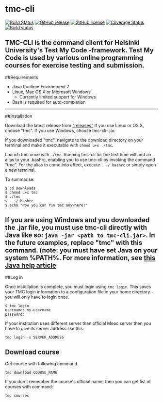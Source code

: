 # tmc-cli
[![Build Status](https://travis-ci.org/tmc-cli/tmc-cli.svg?branch=master)](https://travis-ci.org/tmc-cli/tmc-cli)
[![GitHub release](https://img.shields.io/badge/release-sprint0-brightgreen.svg?style=flat)](https://github.com/tmc-cli/tmc-cli/releases/latest)
[![GitHub license](https://img.shields.io/badge/license-MIT-blue.svg)](https://raw.githubusercontent.com/tmc-cli/tmc-cli/master/LICENSE)
[![Coverage Status](https://coveralls.io/repos/github/tmc-cli/tmc-cli/badge.svg?branch=master)](https://coveralls.io/github/tmc-cli/tmc-cli?branch=master)
[![Build status](https://ci.appveyor.com/api/projects/status/np29sxc72y2f7d57?svg=true)](https://ci.appveyor.com/project/mikkomaa/tmc-cli)

TMC-CLI is the command client for Helsinki University's Test My Code -framework. Test My Code is used by various online programming courses for exercise testing and submission.
---
##Requirements

* Java Runtime Environment 7
* Linux, Mac OS X or Microsoft Windows
	* Currently limited support for Windows
* Bash is required for auto-completion
---
##Installation

Download the latest release from ["releases"](https://github.com/tmc-cli/tmc-cli/releases)
If you use Linux or OS X, choose "tmc". If you use Windows, choose tmc-cli-<version>.jar.

If you downloaded "tmc", navigate to the download directory on your terminal and make it executable with `chmod u+x ./tmc`.

Launch tmc once with `./tmc`. Running tmc-cli for the first time will add an alias to your .bashrc, enabling you to use tmc-cli by invoking the command "tmc". For the alias to come into effect, execute `. ~/.bashrc` or simply open a new terminal.

To summarise:
```
$ cd Downloads
$ chmod u+x tmc
$ ./tmc
$ . ~/.bashrc
$ echo "Now you can run tmc anywhere!"
```

If you are using Windows and you downloaded the .jar file, you must use tmc-cli directly with Java like so: `java -jar <path to tmc-cli.jar>`. In the future examples, replace "tmc" with this command. (note: you must have set Java on your system %PATH%. For more information, see [this Java help article](https://www.java.com/en/download/help/path.xml)
---
##Log in

Once installation is complete, you must login using `tmc login`. This saves your TMC login information to a configuration file in your home directory - you will only have to login once.
```
$ tmc login
username: my-username
password:

```
If your institution uses different server than official Mooc server then you have to give its server address like this:
~~~~
tmc login -s SERVER_ADDRESS
~~~~

Download course
---------------
Get course with following command.
~~~~
tmc download COURSE_NAME
~~~~
If you don't remember the course's official name, then you can get list of courses with command:
~~~~
tmc courses
~~~~

